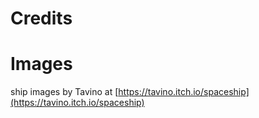 # Credits

# Images

ship images by Tavino at [https://tavino.itch.io/spaceship](https://tavino.itch.io/spaceship)